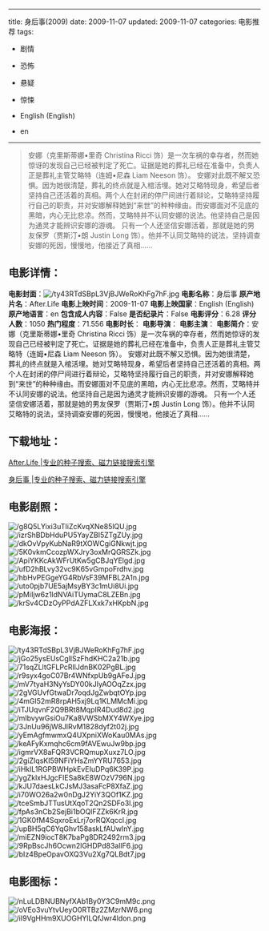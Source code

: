 
---
title: 身后事(2009)
date: 2009-11-07
updated: 2009-11-07
categories: 电影推荐
tags:
- 剧情
- 恐怖
- 悬疑
- 惊悚

- English (English)
- en
---


> 安娜（克里斯蒂娜•里奇 Christina Ricci 饰）是一次车祸的幸存者，然而她惊讶的发现自己已经被判定了死亡。证据是她的葬礼已经在准备中，负责人正是葬礼主管艾略特（连姆•尼森 Liam Neeson 饰）。 安娜对此既不解又恐惧。因为她很清楚，葬礼的终点就是入棺活埋。她对艾略特现身，希望后者坚持自己还活着的真相。两个人在封闭的停尸间进行着辩论，艾略特坚持履行自己的职责，并对安娜解释她到“来世”的种种缘由。而安娜面对不见底的黑暗，内心无比悲凉。然而，艾略特并不认同安娜的说法。他坚持自己是因为通灵才能辨识安娜的游魂。 只有一个人还坚信安娜活着，那就是她的男友保罗（贾斯汀•朗 Justin Long 饰）。他并不认同艾略特的说法，坚持调查安娜的死因，慢慢地，他接近了真相……

## **电影详情**：

**电影封面**：<img src="https://image.tmdb.org/t/p/w200/ty43RTdSBpL3VjBJWeRoKhFg7hF.jpg" alt="/ty43RTdSBpL3VjBJWeRoKhFg7hF.jpg" title="/ty43RTdSBpL3VjBJWeRoKhFg7hF.jpg">
**电影名称**：身后事
**原产地片名**：After.Life
**电影上映时间**：2009-11-07
**电影上映国家**：English (English)
**原产地语言**：en
**包含成人内容**：False
**是否纪录片**：False
**电影评分**：6.28
**评分人数**：1050
**热门程度**：71.556
**电影时长**：
**电影导演**：
**电影主演**：
**电影简介**：安娜（克里斯蒂娜•里奇 Christina Ricci 饰）是一次车祸的幸存者，然而她惊讶的发现自己已经被判定了死亡。证据是她的葬礼已经在准备中，负责人正是葬礼主管艾略特（连姆•尼森 Liam Neeson 饰）。 安娜对此既不解又恐惧。因为她很清楚，葬礼的终点就是入棺活埋。她对艾略特现身，希望后者坚持自己还活着的真相。两个人在封闭的停尸间进行着辩论，艾略特坚持履行自己的职责，并对安娜解释她到“来世”的种种缘由。而安娜面对不见底的黑暗，内心无比悲凉。然而，艾略特并不认同安娜的说法。他坚持自己是因为通灵才能辨识安娜的游魂。 只有一个人还坚信安娜活着，那就是她的男友保罗（贾斯汀•朗 Justin Long 饰）。他并不认同艾略特的说法，坚持调查安娜的死因，慢慢地，他接近了真相……

## **下载地址**：
[After.Life |专业的种子搜索、磁力链接搜索引擎](https://movie.amd794.com:2083/?search=After.Life&ordering=&mode=match_phrase&page_size=10&page=1)

[身后事 |专业的种子搜索、磁力链接搜索引擎](https://movie.amd794.com:2083/?search=%E8%BA%AB%E5%90%8E%E4%BA%8B&ordering=&mode=match_phrase&page_size=10&page=1)
 

## **电影剧照**：
<img src="https://image.tmdb.org/t/p/original/g8Q5LYixi3uTIiZcKvqXNe85lQU.jpg" alt="/g8Q5LYixi3uTIiZcKvqXNe85lQU.jpg" title="/g8Q5LYixi3uTIiZcKvqXNe85lQU.jpg"><img src="https://image.tmdb.org/t/p/original/izrShBDbHduPU5YayZBI5ZTgZUy.jpg" alt="/izrShBDbHduPU5YayZBI5ZTgZUy.jpg" title="/izrShBDbHduPU5YayZBI5ZTgZUy.jpg"><img src="https://image.tmdb.org/t/p/original/dkOvVpyKubNaR9tXOWCgiGNkwjt.jpg" alt="/dkOvVpyKubNaR9tXOWCgiGNkwjt.jpg" title="/dkOvVpyKubNaR9tXOWCgiGNkwjt.jpg"><img src="https://image.tmdb.org/t/p/original/5K0vkmCcozpWXJry3oxMrQGRSZk.jpg" alt="/5K0vkmCcozpWXJry3oxMrQGRSZk.jpg" title="/5K0vkmCcozpWXJry3oxMrQGRSZk.jpg"><img src="https://image.tmdb.org/t/p/original/ApiYKKcAkWFrUtKw5gCBJqYElgd.jpg" alt="/ApiYKKcAkWFrUtKw5gCBJqYElgd.jpg" title="/ApiYKKcAkWFrUtKw5gCBJqYElgd.jpg"><img src="https://image.tmdb.org/t/p/original/ufD2hBLvy32vc9K65vGmpoFrdhv.jpg" alt="/ufD2hBLvy32vc9K65vGmpoFrdhv.jpg" title="/ufD2hBLvy32vc9K65vGmpoFrdhv.jpg"><img src="https://image.tmdb.org/t/p/original/hbHvPEGgeYG4RbVsF39MFBL2A1n.jpg" alt="/hbHvPEGgeYG4RbVsF39MFBL2A1n.jpg" title="/hbHvPEGgeYG4RbVsF39MFBL2A1n.jpg"><img src="https://image.tmdb.org/t/p/original/uto0pjb7UE5ajMsyBY3c1mUi8Ui.jpg" alt="/uto0pjb7UE5ajMsyBY3c1mUi8Ui.jpg" title="/uto0pjb7UE5ajMsyBY3c1mUi8Ui.jpg"><img src="https://image.tmdb.org/t/p/original/pMiIjw6z1ldNVAiTUymaC8LZEBn.jpg" alt="/pMiIjw6z1ldNVAiTUymaC8LZEBn.jpg" title="/pMiIjw6z1ldNVAiTUymaC8LZEBn.jpg"><img src="https://image.tmdb.org/t/p/original/krSv4CDzOyPPdAZFLXxk7xHKpbN.jpg" alt="/krSv4CDzOyPPdAZFLXxk7xHKpbN.jpg" title="/krSv4CDzOyPPdAZFLXxk7xHKpbN.jpg">

## **电影海报**：
<img src="https://image.tmdb.org/t/p/original/ty43RTdSBpL3VjBJWeRoKhFg7hF.jpg" alt="/ty43RTdSBpL3VjBJWeRoKhFg7hF.jpg" title="/ty43RTdSBpL3VjBJWeRoKhFg7hF.jpg"><img src="https://image.tmdb.org/t/p/original/jGo25ysEUsCgllSzFhdKHC2a21b.jpg" alt="/jGo25ysEUsCgllSzFhdKHC2a21b.jpg" title="/jGo25ysEUsCgllSzFhdKHC2a21b.jpg"><img src="https://image.tmdb.org/t/p/original/71sqZLltGFLPcRllJdnBK02PgBL.jpg" alt="/71sqZLltGFLPcRllJdnBK02PgBL.jpg" title="/71sqZLltGFLPcRllJdnBK02PgBL.jpg"><img src="https://image.tmdb.org/t/p/original/r9syx4goC07Br4WNfxpUb9gAFeJ.jpg" alt="/r9syx4goC07Br4WNfxpUb9gAFeJ.jpg" title="/r9syx4goC07Br4WNfxpUb9gAFeJ.jpg"><img src="https://image.tmdb.org/t/p/original/mV7tyaH3NyYsDY00kJIyAOOqZzx.jpg" alt="/mV7tyaH3NyYsDY00kJIyAOOqZzx.jpg" title="/mV7tyaH3NyYsDY00kJIyAOOqZzx.jpg"><img src="https://image.tmdb.org/t/p/original/2gVGUvfGtwaDr7oqdJgZwbqtOYp.jpg" alt="/2gVGUvfGtwaDr7oqdJgZwbqtOYp.jpg" title="/2gVGUvfGtwaDr7oqdJgZwbqtOYp.jpg"><img src="https://image.tmdb.org/t/p/original/4mGl52mR8rpAH5xj9Lq1KLMMcMi.jpg" alt="/4mGl52mR8rpAH5xj9Lq1KLMMcMi.jpg" title="/4mGl52mR8rpAH5xj9Lq1KLMMcMi.jpg"><img src="https://image.tmdb.org/t/p/original/iTJUqvnF2Q9BRt8MqpIR4Dud8d2.jpg" alt="/iTJUqvnF2Q9BRt8MqpIR4Dud8d2.jpg" title="/iTJUqvnF2Q9BRt8MqpIR4Dud8d2.jpg"><img src="https://image.tmdb.org/t/p/original/mIbvywGsiOu7Ka8VWSbMXY4WXye.jpg" alt="/mIbvywGsiOu7Ka8VWSbMXY4WXye.jpg" title="/mIbvywGsiOu7Ka8VWSbMXY4WXye.jpg"><img src="https://image.tmdb.org/t/p/original/3JnUu96jW8JlRvM1828dyf2t02j.jpg" alt="/3JnUu96jW8JlRvM1828dyf2t02j.jpg" title="/3JnUu96jW8JlRvM1828dyf2t02j.jpg"><img src="https://image.tmdb.org/t/p/original/yEmAgfmwmxQ4UXpniXWoKau0MAs.jpg" alt="/yEmAgfmwmxQ4UXpniXWoKau0MAs.jpg" title="/yEmAgfmwmxQ4UXpniXWoKau0MAs.jpg"><img src="https://image.tmdb.org/t/p/original/keAFyKxmqhc6cm9fAVEwuJw9bp.jpg" alt="/keAFyKxmqhc6cm9fAVEwuJw9bp.jpg" title="/keAFyKxmqhc6cm9fAVEwuJw9bp.jpg"><img src="https://image.tmdb.org/t/p/original/igmrVX8aFQR3VCRQmupXuxz7LO.jpg" alt="/igmrVX8aFQR3VCRQmupXuxz7LO.jpg" title="/igmrVX8aFQR3VCRQmupXuxz7LO.jpg"><img src="https://image.tmdb.org/t/p/original/2giZIqsKI59NFiYHsZmYYRU7653.jpg" alt="/2giZIqsKI59NFiYHsZmYYRU7653.jpg" title="/2giZIqsKI59NFiYHsZmYYRU7653.jpg"><img src="https://image.tmdb.org/t/p/original/iHklL1RGPBWHpkEvEIuDPq6K39P.jpg" alt="/iHklL1RGPBWHpkEvEIuDPq6K39P.jpg" title="/iHklL1RGPBWHpkEvEIuDPq6K39P.jpg"><img src="https://image.tmdb.org/t/p/original/ygZklxHJgcFIESa8kE8WOzV796N.jpg" alt="/ygZklxHJgcFIESa8kE8WOzV796N.jpg" title="/ygZklxHJgcFIESa8kE8WOzV796N.jpg"><img src="https://image.tmdb.org/t/p/original/kJU7daesLkCJsMJ3asaFcP8XfaZ.jpg" alt="/kJU7daesLkCJsMJ3asaFcP8XfaZ.jpg" title="/kJU7daesLkCJsMJ3asaFcP8XfaZ.jpg"><img src="https://image.tmdb.org/t/p/original/i70WO26a2w0nDgJ2YiY3QOf1KZ.jpg" alt="/i70WO26a2w0nDgJ2YiY3QOf1KZ.jpg" title="/i70WO26a2w0nDgJ2YiY3QOf1KZ.jpg"><img src="https://image.tmdb.org/t/p/original/tceSmbJTTusUtXqoT2Qn2SDFo3l.jpg" alt="/tceSmbJTTusUtXqoT2Qn2SDFo3l.jpg" title="/tceSmbJTTusUtXqoT2Qn2SDFo3l.jpg"><img src="https://image.tmdb.org/t/p/original/fpAs3nCb2SejBi1bOQlFZZk6KrR.jpg" alt="/fpAs3nCb2SejBi1bOQlFZZk6KrR.jpg" title="/fpAs3nCb2SejBi1bOQlFZZk6KrR.jpg"><img src="https://image.tmdb.org/t/p/original/1GK0fM4SqxroExLrj7orRQXqccl.jpg" alt="/1GK0fM4SqxroExLrj7orRQXqccl.jpg" title="/1GK0fM4SqxroExLrj7orRQXqccl.jpg"><img src="https://image.tmdb.org/t/p/original/upBH5qC6YqGhv158askLfAUwInY.jpg" alt="/upBH5qC6YqGhv158askLfAUwInY.jpg" title="/upBH5qC6YqGhv158askLfAUwInY.jpg"><img src="https://image.tmdb.org/t/p/original/miEZN9iocT8K7baPg8DR2492rm3.jpg" alt="/miEZN9iocT8K7baPg8DR2492rm3.jpg" title="/miEZN9iocT8K7baPg8DR2492rm3.jpg"><img src="https://image.tmdb.org/t/p/original/9RpBscJh6Ocwn2lGHDPd83allF6.jpg" alt="/9RpBscJh6Ocwn2lGHDPd83allF6.jpg" title="/9RpBscJh6Ocwn2lGHDPd83allF6.jpg"><img src="https://image.tmdb.org/t/p/original/bIz4BpeOpavOXQ3Vu2Xg7QLBdt7.jpg" alt="/bIz4BpeOpavOXQ3Vu2Xg7QLBdt7.jpg" title="/bIz4BpeOpavOXQ3Vu2Xg7QLBdt7.jpg">

## **电影图标**：
<img src="https://image.tmdb.org/t/p/original/nLuLDBNUBNyfXAb1By0Y3C9mM9c.png" alt="/nLuLDBNUBNyfXAb1By0Y3C9mM9c.png" title="/nLuLDBNUBNyfXAb1By0Y3C9mM9c.png"><img src="https://image.tmdb.org/t/p/original/oVEo3vuYtvUeyO0RTBz2ZMzrNW6.png" alt="/oVEo3vuYtvUeyO0RTBz2ZMzrNW6.png" title="/oVEo3vuYtvUeyO0RTBz2ZMzrNW6.png"><img src="https://image.tmdb.org/t/p/original/iI9VgHHm9XUOGHYlLQfJwr4ldon.png" alt="/iI9VgHHm9XUOGHYlLQfJwr4ldon.png" title="/iI9VgHHm9XUOGHYlLQfJwr4ldon.png">
